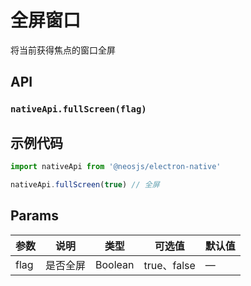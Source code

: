 # 全屏窗口

将当前获得焦点的窗口全屏

## API
### `nativeApi.fullScreen(flag)`
### 

## 示例代码
```js
import nativeApi from '@neosjs/electron-native'

nativeApi.fullScreen(true) // 全屏
```

## Params

| 参数  | 说明     | 类型   | 可选值     | 默认值 |
| ----- | -------- | ------ | ---------- | ------ |
| flag | 是否全屏 | Boolean | true、false | —      |

